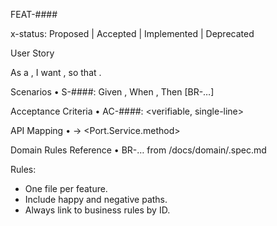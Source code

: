 FEAT-#### <Feature Title>

x-status: Proposed | Accepted | Implemented | Deprecated

User Story

As a <role>, I want <capability>, so that <benefit>.

Scenarios
	• S-####: Given <state>, When <action>, Then <result> [BR-…]

Acceptance Criteria
	• AC-####: <verifiable, single-line>

API Mapping
	• <METHOD> <path> → <Port.Service.method>

Domain Rules Reference
	• BR-… from /docs/domain/<domain>.spec.md

Rules:
- One file per feature.
- Include happy and negative paths.
- Always link to business rules by ID.

